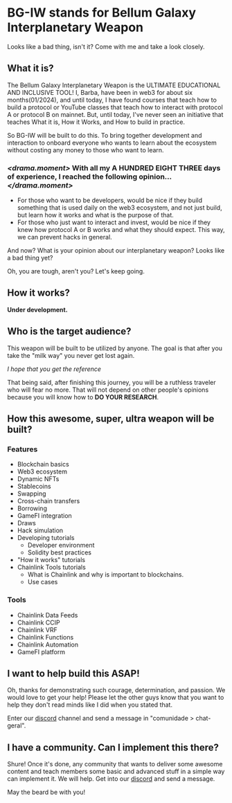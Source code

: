 # BG-IW stands for Bellum Galaxy Interplanetary Weapon

Looks like a bad thing, isn't it? Come with me and take a look closely.

## What it is?
The Bellum Galaxy Interplanetary Weapon is the ULTIMATE EDUCATIONAL AND INCLUSIVE TOOL!
I, Barba, have been in web3 for about six months(01/2024), and until today, I have found courses that teach how to build a protocol or YouTube classes that teach how to interact with protocol A or protocol B on mainnet. But, until today, I've never seen an initiative that teaches What it is, How it Works, and How to build in practice.

So BG-IW will be built to do this. To bring together development and interaction to onboard everyone who wants to learn about the ecosystem without costing any money to those who want to learn.

### *<drama.moment>* With all my A HUNDRED EIGHT THREE days of experience, I reached the following opinion...*</drama.moment>*
- For those who want to be developers, would be nice if they build something that is used daily on the web3 ecosystem, and not just build, but learn how it works and what is the purpose of that.
- For those who just want to interact and invest, would be nice if they knew how protocol A or B works and what they should expect. This way, we can prevent hacks in general.

And now? What is your opinion about our interplanetary weapon? Looks like a bad thing yet?

Oh, you are tough, aren't you? Let's keep going.

## How it works?
**Under development.**

## Who is the target audience?
This weapon will be built to be utilized by anyone. The goal is that after you take the "milk way" you never get lost again.

*I hope that you get the reference*

That being said, after finishing this journey, you will be a ruthless traveler who will fear no more. That will not depend on other people's opinions because you will know how to **DO YOUR RESEARCH**.

## How this awesome, super, ultra weapon will be built?
### Features
- Blockchain basics
- Web3 ecosystem
- Dynamic NFTs
- Stablecoins
- Swapping
- Cross-chain transfers
- Borrowing
- GameFI integration
- Draws
- Hack simulation
- Developing tutorials
   - Developer environment
   - Solidity best practices
- "How it works" tutorials
- Chainlink Tools tutorials
   - What is Chainlink and why is important to blockchains.
   - Use cases

### Tools
- Chainlink Data Feeds
- Chainlink CCIP
- Chainlink VRF
- Chainlink Functions
- Chainlink Automation
- GameFI platform

## I want to help build this ASAP!
Oh, thanks for demonstrating such courage, determination, and passion. We would love to get your help!
Please let the other guys know that you want to help they don't read minds like I did when you stated that.

Enter our [discord](https://discord.gg/H2UpdzbbRJ) channel and send a message in "comunidade > chat-geral".

## I have a community. Can I implement this there?
Shure! Once it's done, any community that wants to deliver some awesome content and teach members some basic and advanced stuff in a simple way can implement it. We will help. Get into our [discord](https://discord.gg/H2UpdzbbRJ) and send a message.

May the beard be with you!
